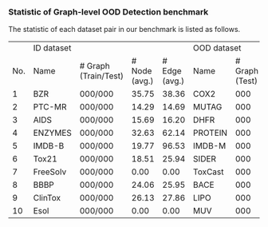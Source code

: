 ### Statistic of Graph-level OOD Detection benchmark

The statistic of each dataset pair in our benchmark is listed as follows.

<table>
  <tr>
  <td> </td><td colspan="4">ID dataset</td><td colspan="4">OOD dataset</td>
  </tr>
  <tr><td>No.</td><td>Name</td><td># Graph<br>(Train/Test)</td><td># Node<br>(avg.)</td><td># Edge<br>(avg.)</td><td>Name</td><td># Graph<br>(Test)</td><td># Node<br>(avg.)</td><td># Edge<br>(avg.)</td>
  </tr>
  <tr><td>1</td><td>BZR</td><td>000/000</td><td>35.75</td><td>38.36</td>
                <td>COX2</td><td>000</td><td>41.22</td><td>43.45</td>
  </tr>
  <tr><td>2</td><td>PTC-MR</td><td>000/000</td><td>14.29</td><td>14.69</td>
                <td>MUTAG</td><td>000</td><td>17.93</td><td>19.79</td>
  </tr>
  <tr><td>3</td><td>AIDS</td><td>000/000</td><td>15.69</td><td>16.20</td>
                <td>DHFR</td><td>000</td><td>42.43</td><td>44.54</td>
  </tr>
  <tr><td>4</td><td>ENZYMES</td><td>000/000</td><td>32.63</td><td>62.14</td>
                <td>PROTEIN</td><td>000</td><td>39.06</td><td>72.82</td>
  </tr>
  <tr><td>5</td><td>IMDB-B</td><td>000/000</td><td>19.77</td><td>96.53</td>
                <td>IMDB-M</td><td>000</td><td>13.00</td><td>65.94</td>
  </tr>
  <tr><td>6</td><td>Tox21</td><td>000/000</td><td>18.51</td><td>25.94</td>
                <td>SIDER</td><td>000</td><td>33.64</td><td>35.36</td>
  </tr>
  <tr><td>7</td><td>FreeSolv</td><td>000/000</td><td>0.00</td><td>0.00</td>
                <td>ToxCast</td><td>000</td><td>18.78</td><td>19.26</td>
  </tr>
  <tr><td>8</td><td>BBBP</td><td>000/000</td><td>24.06</td><td>25.95</td>
                <td>BACE</td><td>000</td><td>34.12</td><td>36.89</td>
  </tr>
  <tr><td>9</td><td>ClinTox</td><td>000/000</td><td>26.13</td><td>27.86</td>
                <td>LIPO</td><td>000</td><td>0.00</td><td>0.00</td>
  </tr>
  <tr><td>10</td><td>Esol</td><td>000/000</td><td>0.00</td><td>0.00</td>
                <td>MUV</td><td>000</td><td>24.23</td><td>26.28</td>
  </tr>
</table>
